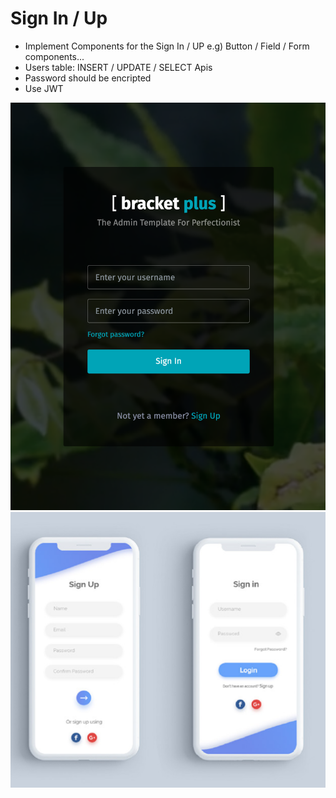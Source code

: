 # Sign In / Up

- Implement Components for the Sign In / UP e.g) Button / Field / Form components...
- Users table: INSERT / UPDATE / SELECT Apis
- Password should be encripted
- Use JWT

![Example of Sign In / Up](./assets/images/signin.png)
![Example of Sign In / Up](./assets/images/signin-up.png)
